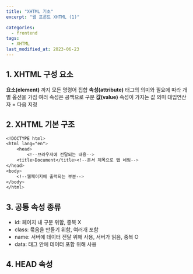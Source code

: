```yaml
---
title: "XHTML 기초"
excerpt: "웹 프론트 XHTML (1)"

categories:
  - frontend
tags:
  - XHTML
last_modified_at: 2023-06-23
---
```

## **1. XHTML 구성 요소** ##

**요소(element)**
<tag><tag/> 까지 모든 명령어 집합
**속성(attribute)**
태그의 의미와 필요에 따라 개별 옵션을 가짐
여러 속성은 공백으로 구분
**값(value)**
속성이 가지는 값 의미
대입연산자 = 다음 지정


## **2. XHTML 기본 구조** ##
```css
<!DOCTYPE html>
<html lang="en">
    <head>
        <!--브라우저에 전달되는 내용-->
    <title>Document</title><!--문서 제목으로 탭 네임-->
</head>
<body>
    <!--웹페이지에 출력되는 부분-->
</body>
</html>
```

## **3. 공통 속성 종류** ##

- id: 페이지 내 구분 위함, 중복 X
- class: 묶음을 만들기 위함, 여러개 포함
- name: 서버에 데이터 전달 위해 사용, 서버가 읽음, 중복 O
- data: 태그 안에 데이터 포함 위해 사용

## **4. HEAD 속성** ##